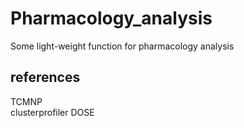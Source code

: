 # Pharmacology_analysis
Some light-weight function for pharmacology analysis

## references
TCMNP  
clusterprofiler
DOSE
